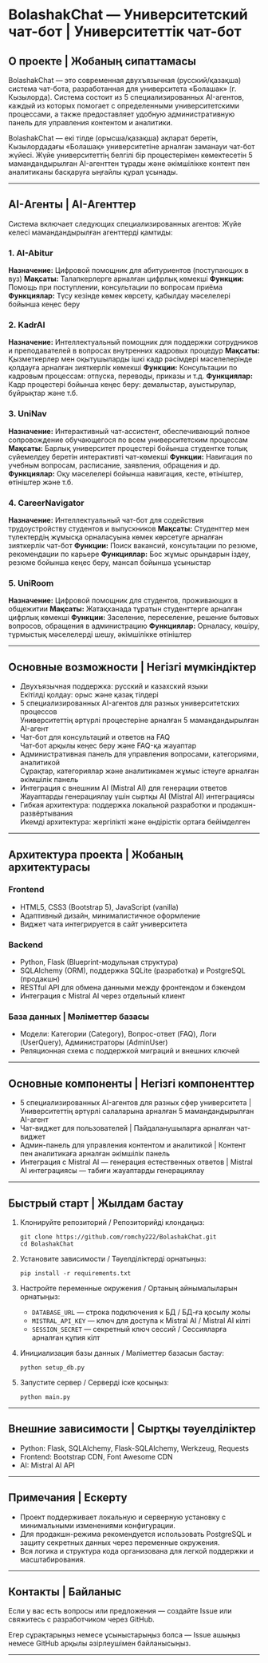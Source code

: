 # BolashakChat — Университетский чат-бот | Университеттік чат-бот

## О проекте | Жобаның сипаттамасы

BolashakChat — это современная двухъязычная (русский/қазақша) система чат-бота, разработанная для университета «Болашак» (г. Кызылорда). Система состоит из 5 специализированных AI-агентов, каждый из которых помогает с определенными университетскими процессами, а также предоставляет удобную административную панель для управления контентом и аналитики.

BolashakChat — екі тілде (орысша/қазақша) ақпарат беретін, Кызылордадағы «Болашақ» университетіне арналған заманауи чат-бот жүйесі. Жүйе университеттің белгілі бір процестерімен көмектесетін 5 мамандандырылған AI-агенттен тұрады және әкімшілікке контент пен аналитиканы басқаруға ыңғайлы құрал ұсынады.

---

## AI-Агенты | AI-Агенттер

Система включает следующих специализированных агентов:
Жүйе келесі мамандандырылған агенттерді қамтиды:

### 1. **AI-Abitur** 
**Назначение:** Цифровой помощник для абитуриентов (поступающих в вуз)
**Мақсаты:** Талапкерлерге арналған цифрлық көмекші
**Функции:** Помощь при поступлении, консультации по вопросам приёма
**Функциялар:** Түсу кезінде көмек көрсету, қабылдау мәселелері бойынша кеңес беру

### 2. **KadrAI**
**Назначение:** Интеллектуальный помощник для поддержки сотрудников и преподавателей в вопросах внутренних кадровых процедур
**Мақсаты:** Қызметкерлер мен оқытушыларды ішкі кадр рәсімдері мәселелерінде қолдауға арналған зияткерлік көмекші
**Функции:** Консультации по кадровым процессам: отпуска, переводы, приказы и т.д.
**Функциялар:** Кадр процестері бойынша кеңес беру: демалыстар, ауыстырулар, бұйрықтар және т.б.

### 3. **UniNav**
**Назначение:** Интерактивный чат-ассистент, обеспечивающий полное сопровождение обучающегося по всем университетским процессам
**Мақсаты:** Барлық университет процестері бойынша студентке толық сүйемелдеу беретін интерактивті чат-көмекші
**Функции:** Навигация по учебным вопросам, расписание, заявления, обращения и др.
**Функциялар:** Оқу мәселелері бойынша навигация, кесте, өтініштер, өтініштер және т.б.

### 4. **CareerNavigator**
**Назначение:** Интеллектуальный чат-бот для содействия трудоустройству студентов и выпускников
**Мақсаты:** Студенттер мен түлектердің жұмысқа орналасуына көмек көрсетуге арналған зияткерлік чат-бот
**Функции:** Поиск вакансий, консультации по резюме, рекомендации по карьере
**Функциялар:** Бос жұмыс орындарын іздеу, резюме бойынша кеңес беру, мансап бойынша ұсыныстар

### 5. **UniRoom**
**Назначение:** Цифровой помощник для студентов, проживающих в общежитии
**Мақсаты:** Жатақханада тұратын студенттерге арналған цифрлық көмекші
**Функции:** Заселение, переселение, решение бытовых вопросов, обращения в администрацию
**Функциялар:** Орналасу, көшіру, тұрмыстық мәселелерді шешу, әкімшілікке өтініштер

---

## Основные возможности | Негізгі мүмкіндіктер

- Двухъязычная поддержка: русский и казахский языки  
  Екітілді қолдау: орыс және қазақ тілдері
- 5 специализированных AI-агентов для разных университетских процессов  
  Университеттің әртүрлі процестеріне арналған 5 мамандандырылған AI-агент
- Чат-бот для консультаций и ответов на FAQ  
  Чат-бот арқылы кеңес беру және FAQ-қа жауаптар
- Административная панель для управления вопросами, категориями, аналитикой  
  Сұрақтар, категориялар және аналитикамен жұмыс істеуге арналған әкімшілік панель
- Интеграция с внешним AI (Mistral AI) для генерации ответов  
  Жауаптарды генерациялау үшін сыртқы AI (Mistral AI) интеграциясы
- Гибкая архитектура: поддержка локальной разработки и продакшн-развёртывания  
  Икемді архитектура: жергілікті және өндірістік ортаға бейімделген

---

## Архитектура проекта | Жобаның архитектурасы

### Frontend

- HTML5, CSS3 (Bootstrap 5), JavaScript (vanilla)
- Адаптивный дизайн, минималистичное оформление
- Виджет чата интегрируется в сайт университета

### Backend

- Python, Flask (Blueprint-модульная структура)
- SQLAlchemy (ORM), поддержка SQLite (разработка) и PostgreSQL (продакшн)
- RESTful API для обмена данными между фронтендом и бэкендом
- Интеграция с Mistral AI через отдельный клиент

### База данных | Мәліметтер базасы

- Модели: Категории (Category), Вопрос-ответ (FAQ), Логи (UserQuery), Администраторы (AdminUser)
- Реляционная схема с поддержкой миграций и внешних ключей

---

## Основные компоненты | Негізгі компоненттер

- 5 специализированных AI-агентов для разных сфер университета | Университеттің әртүрлі салаларына арналған 5 мамандандырылған AI-агент
- Чат-виджет для пользователей | Пайдаланушыларға арналған чат-виджет
- Админ-панель для управления контентом и аналитикой | Контент пен аналитикаға арналған әкімшілік панель
- Интеграция с Mistral AI — генерация естественных ответов | Mistral AI интеграциясы — табиғи жауаптарды генерациялау

---

## Быстрый старт | Жылдам бастау

1. Клонируйте репозиторий / Репозиторийді клондаңыз:
   ```
   git clone https://github.com/romchy222/BolashakChat.git
   cd BolashakChat
   ```

2. Установите зависимости / Тәуелділіктерді орнатыңыз:
   ```
   pip install -r requirements.txt
   ```

3. Настройте переменные окружения / Ортаның айнымалыларын орнатыңыз:
   - `DATABASE_URL` — строка подключения к БД / БД-ға қосылу жолы
   - `MISTRAL_API_KEY` — ключ для доступа к Mistral AI / Mistral AI кілті
   - `SESSION_SECRET` — секретный ключ сессий / Сессияларға арналған құпия кілт

4. Инициализация базы данных / Мәліметтер базасын бастау:
   ```
   python setup_db.py
   ```

5. Запустите сервер / Серверді іске қосыңыз:
   ```
   python main.py
   ```

---

## Внешние зависимости | Сыртқы тәуелділіктер

- Python: Flask, SQLAlchemy, Flask-SQLAlchemy, Werkzeug, Requests
- Frontend: Bootstrap CDN, Font Awesome CDN
- AI: Mistral AI API

---

## Примечания | Ескерту

- Проект поддерживает локальную и серверную установку с минимальными изменениями конфигурации.
- Для продакшн-режима рекомендуется использовать PostgreSQL и защиту секретных данных через переменные окружения.
- Вся логика и структура кода организована для легкой поддержки и масштабирования.

---

## Контакты | Байланыс

Если у вас есть вопросы или предложения — создайте Issue или свяжитесь с разработчиком через GitHub.

Егер сұрақтарыңыз немесе ұсыныстарыңыз болса — Issue ашыңыз немесе GitHub арқылы әзірлеушімен байланысыңыз.

---
